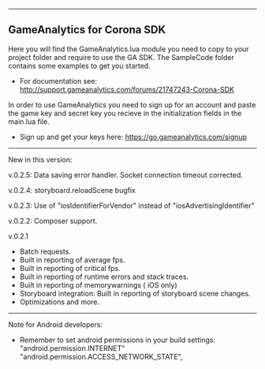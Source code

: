 ---------------------------------------------------------------------------------
GameAnalytics for Corona SDK
---------------------------------------------------------------------------------

Here you will find the GameAnalytics.lua module you need to copy to your project folder and require to use the GA SDK.
The SampleCode folder contains some examples to get you started.

- For documentation see:  http://support.gameanalytics.com/forums/21747243-Corona-SDK

In order to use GameAnalytics you need to sign up for an account and paste the game 
key and secret key you recieve in the initialization fields in the main.lua file.

- Sign up and get your keys here: https://go.gameanalytics.com/signup

---------------------------------------------------------------------------------

New in this version:

v.0.2.5: Data saving error handler. Socket connection timeout corrected.

v.0.2.4: storyboard.reloadScene bugfix

v.0.2.3: Use of "iosIdentifierForVendor" instead of "iosAdvertisingIdentifier"

v.0.2.2: Composer support.

v.0.2.1
+ Batch requests.
+ Built in reporting of average fps.
+ Built in reporting of critical fps.
+ Built in reporting of runtime errors and stack traces.
+ Built in reporting of memorywarnings ( iOS only)
+ Storyboard integration: Built in reporting of storyboard scene changes.
+ Optimizations and more.

---------------------------------------------------------------------------------

Note for Android developers:

- Remember to set android permissions in your build settings:
"android.permission.INTERNET"
"android.permission.ACCESS_NETWORK_STATE",